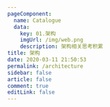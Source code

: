 ```yaml
---
pageComponent: 
  name: Catalogue
  data: 
    key: 01.架构
    imgUrl: /img/web.png
    description: 架构相关思考积累
title: 架构
date: 2020-03-11 21:50:53
permalink: /architecture
sidebar: false
article: false
comment: true
editLink: false
---
```


